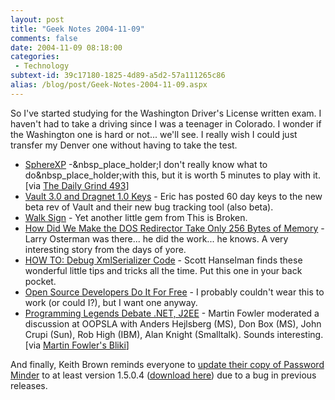 ```yaml
---
layout: post
title: "Geek Notes 2004-11-09"
comments: false
date: 2004-11-09 08:18:00
categories:
 - Technology
subtext-id: 39c17180-1825-4d89-a5d2-57a111265c86
alias: /blog/post/Geek-Notes-2004-11-09.aspx
---
```



So I've started studying for the Washington Driver's License written exam. I haven't had to take a driving since I was a teenager in Colorado. I wonder if the Washington one is hard or not... we'll see. I really wish I could just transfer my Denver one without having to take the test.

  * [SphereXP](http://www.hamar.sk/sphere) -&nbsp_place_holder;I don't really know what to do&nbsp_place_holder;with this, but it is worth 5 minutes to play with it. [via [The Daily Grind 493](http://www.larkware.com/Articles/TheDailyGrind493.html)]
  * [Vault 3.0 and Dragnet 1.0 Keys](http://software.ericsink.com/entries/beta_02nov2004.html) - Eric has posted 60 day keys to the new beta rev of Vault and their new bug tracking tool (also beta).
  * [Walk Sign](http://broken.typepad.com/b/2004/11/walk_sign.html) - Yet another little gem from This is Broken.
  * [How Did We Make the DOS Redirector Take Only 256 Bytes of Memory](http://blogs.msdn.com/larryosterman/archive/2004/11/08/254108.aspx) - Larry Osterman was there... he did the work... he knows. A very interesting story from the days of yore.
  * [HOW TO: Debug XmlSerializer Code](http://www.hanselman.com/blog/PermaLink.aspx?guid=4185d5c5-17ab-4ed6-b934-e244b9895b4c) - Scott Hanselman finds these wonderful little tips and tricks all the time. Put this one in your back pocket.
  * [Open Source Developers Do It For Free](http://dotnetjunkies.com/WebLog/darrell.norton/archive/2004/11/04/31018.aspx) - I probably couldn't wear this to work (or could I?), but I want one anyway.
  * [Programming Legends Debate .NET, J2EE](http://www.eweek.com/article2/0,1759,1699480,00.asp) - Martin Fowler moderated a discussion at OOPSLA with Anders Hejlsberg (MS), Don Box (MS), John Crupi (Sun), Rob High (IBM), Alan Knight (Smalltalk). Sounds interesting. [via [Martin Fowler's Bliki](http://martinfowler.com/bliki/OOPSLA2004.html)]

And finally, Keith Brown reminds everyone to [update their copy of Password Minder](http://pluralsight.com/blogs/keith/archive/2004/11/02/3146.aspx) to at least version 1.5.0.4 ([download here](http://www.pluralsight.com/tools.aspx)) due to a bug in previous releases.
